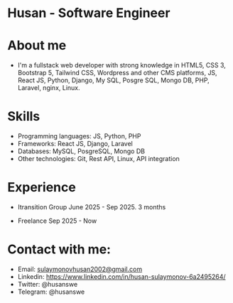 # Husan - Software Engineer 

# About me 
- I'm a fullstack web developer with strong knowledge in HTML5, CSS 3, Bootstrap 5, Tailwind CSS, Wordpress and other CMS platforms, JS, React JS, Python, Django, My SQL, Posgre SQL, Mongo DB, PHP, Laravel, nginx, Linux.


# Skills 
- Programming languages: JS, Python, PHP
- Frameworks: React JS, Django, Laravel
- Databases: MySQL, PosgreSQL, Mongo DB
- Other technologies: Git, Rest API, Linux, API integration


# Experience 
- Itransition Group
June 2025 - Sep 2025. 3 months

- Freelance 
Sep 2025 - Now


# Contact with me: 
- Email: sulaymonovhusan2002@gmail.com
- Linkedin: https://www.linkedin.com/in/husan-sulaymonov-6a2495264/
- Twitter: @husanswe
- Telegram: @husanswe

